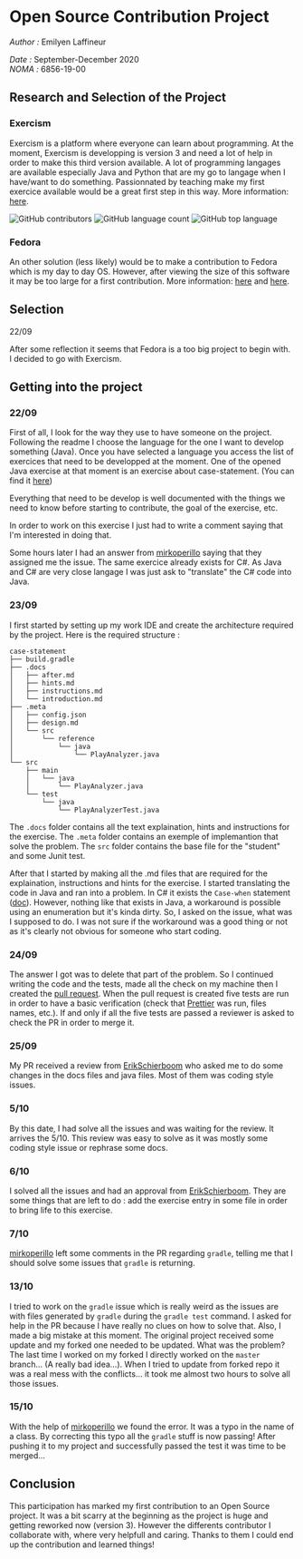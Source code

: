 # Open Source Contribution Project
*Author :* Emilyen Laffineur

*Date :* September-December 2020  
*NOMA :* 6856-19-00

## Research and Selection of the Project
### Exercism

Exercism is a platform where everyone can learn about programming. At the moment, Exercism is developping is version 3 and need a lot of help
in order to make this third version available. A lot of programming langages are available especially Java and Python that are my go to langage
when I have/want to do something. Passionnated by teaching make my first exercice available would be a great first step in this way.
More information: [here](https://github.com/exercism/v3).

![GitHub contributors](https://img.shields.io/github/contributors/exercism/v3?style=for-the-badge)
![GitHub language count](https://img.shields.io/github/languages/count/exercism/v3?style=for-the-badge)
![GitHub top language](https://img.shields.io/github/languages/top/exercism/v3?style=for-the-badge)

### Fedora

An other solution (less likely) would be to make a contribution to Fedora which is my day to day OS. However, after viewing the size of this software
it may be too large for a first contribution.
More information: [here](https://github.com/topics/fedora-project) and [here](https://github.com/fedora-infra).


## Selection

22/09

After some reflection it seems that Fedora is a too big project to begin with. I decided to go with Exercism.

## Getting into the project

### 22/09

First of all, I look for the way they use to have someone on the project.
Following the readme I choose the language for the one I want to develop something (Java).
Once you have selected a language you access the list of exercices that need to be developped at the moment.
One of the opened Java exercise at that moment is an exercise about case-statement. (You can find it [here](https://github.com/exercism/v3/issues/1963))

Everything that need to be develop is well documented with the things we need to know before starting to contribute, the goal of the exercise, etc.

In order to work on this exercise I just had to write a comment saying that I'm interested in doing that.

Some hours later I had an answer from [mirkoperillo](https://github.com/mirkoperillo) saying that they assigned me the issue.
The same exercice already exists for C#. As Java and C# are very close langage I was just ask to "translate" the C# code into Java.

### 23/09

I first started by setting up my work IDE and create the architecture required by the project.
Here is the required structure : 

```
case-statement
├── build.gradle
├── .docs
│   ├── after.md
│   ├── hints.md
│   ├── instructions.md
│   └── introduction.md
├── .meta
│   ├── config.json
│   ├── design.md
│   └── src
│       └── reference
│           └── java
│               └── PlayAnalyzer.java
└── src
    ├── main
    │   └── java
    │       └── PlayAnalyzer.java
    └── test
        └── java
            └── PlayAnalyzerTest.java
```

The ```.docs``` folder contains all the text explaination, hints and instructions for the exercise.
The ```.meta``` folder contains an exemple of implemantion that solve the problem.
The ```src``` folder contains the base file for the "student" and some Junit test.

After that I started by making all the .md files that are required for the explaination, instructions and hints for the exercise.
I started translating the code in Java and ran into a problem. 
In C# it exists the `Case-when` statement ([doc](https://docs.microsoft.com/en-us/dotnet/csharp/language-reference/keywords/when)). 
However, nothing like that exists in Java, a workaround is possible using an enumeration but it's kinda dirty. 
So, I asked on the issue, what was I supposed to do. I was not sure if the workaround was a good thing or not as it's clearly not obvious for someone who start coding.

### 24/09

The answer I got was to delete that part of the problem.
So I continued writing the code and the tests, made all the check on my machine then I created the [pull request](https://github.com/exercism/v3/pull/2270).
When the pull request is created five tests are run in order to have a basic verification (check that [Prettier](https://prettier.io/) was run, files names, etc.).
If and only if all the five tests are passed a reviewer is asked to check the PR in order to merge it.

### 25/09

My PR received a review from [ErikSchierboom](https://github.com/ErikSchierboom) who asked me to do some changes in the docs files and java files.
Most of them was coding style issues.

### 5/10

By this date, I had solve all the issues and was waiting for the review. It arrives the 5/10. This review was easy to solve as it was mostly some coding style issue or rephrase some docs.

### 6/10

I solved all the issues and had an approval from [ErikSchierboom](https://github.com/ErikSchierboom).
They are some things that are left to do : add the exercise entry in some file in order to bring life to this exercise.

### 7/10

[mirkoperillo](https://github.com/mirkoperillo) left some comments in the PR regarding `gradle`, telling me that I should solve some issues that `gradle` is returning.

### 13/10

I tried to work on the `gradle` issue which is really weird as the issues are with files generated by `gradle` during the `gradle test` command.
I asked for help in the PR because I have really no clues on how to solve that.
Also, I made a big mistake at this moment. The original project received some update and my forked one needed to be updated. What was the problem?
The last time I worked on my forked I directly worked on the `master` branch... (A really bad idea...). When I tried to update from forked repo it was a real mess with the conflicts... it took me almost two hours to solve all those issues.

### 15/10

With the help of [mirkoperillo](https://github.com/mirkoperillo) we found the error. It was a typo in the name of a class.
By correcting this typo all the `gradle` stuff is now passing! After pushing it to my project and successfully passed the test it was time to be merged...

## Conclusion

This participation has marked my first contribution to an Open Source project. It was a bit scarry at the beginning as the project is huge and getting reworked now (version 3). However the differents contributor I collaborate with, where very helpfull and caring. Thanks to them I could end up the contribution and learned things!
